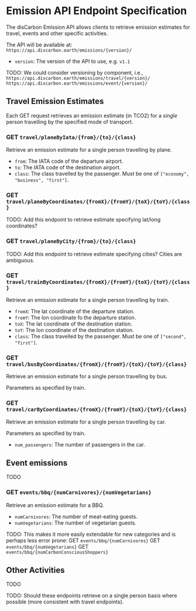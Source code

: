 # Emission API Endpoint Specification

The disCarbon Emission API allows clients to retrieve emission estimates for travel, events and other specific activities.

The API will be available at:
`https://api.discarbon.earth/emissions/{version}/`

- `version`: The version of the API to use, e.g. `v1.1`

TODO: We could consider versioning by component, i.e.,
`https://api.discarbon.earth/emissions/travel/{version}/`
`https://api.discarbon.earth/emissions/event/{version}/`

## Travel Emission Estimates

Each GET request retrieves an emission estimate (in TCO2) for a *single* person travelling by the specified mode of transport.

### GET `travel/planeByIata/{from}/{to}/{class}`

Retrieve an emission estimate for a single person travelling by plane.

- `from`: The IATA code of the departure airport.
- `to`: The IATA code of the destination airport.
- `class`: The class travelled by the passenger. Must be one of `["economy", "business", "first"]`.

### GET `travel/planeByCoordinates/{fromX}/{fromY}/{toX}/{toY}/{class}`

TODO: Add this endpoint to retrieve estimate specifying lat/long coordinates?

### GET `travel/planeByCity/{from}/{to}/{class}`

TODO: Add this endpoint to retrieve estimate specifying cities? Cities are ambiguous.

### GET `travel/trainByCoordinates/{fromX}/{fromY}/{toX}/{toY}/{class}`

Retrieve an emission estimate for a single person travelling by train.

- `fromX`: The lat coordinate of the departure station.
- `fromY`: The lon coordinate fo the departure station.
- `toX`: The lat coordinate of the destination station.
- `toY`: The lon coordinate of the destination station.
- `class`: The class travelled by the passenger. Must be one of `["second", "first"]`.


### GET `travel/busByCoordinates/{fromX}/{fromY}/{toX}/{toY}/{class}`

Retrieve an emission estimate for a single person travelling by bus.

Parameters as specified by train.

### GET `travel/carByCoordinates/{fromX}/{fromY}/{toX}/{toY}/{class}`

Retrieve an emission estimate for a single person travelling by car.

Parameters as specified by train.
- `num_passengers`: The number of passengers in the car.


## Event emissions

TODO

### GET `events/bbq/{numCarnivores}/{numVegetarians}`

Retrieve an emission estimate for a BBQ.

- `numCarnivores`: The number of meat-eating guests.
- `numVegetarians`: The number of vegetarian guests.

TODO: This makes it more easily extendable for new categories and is perhaps less error prone:
GET `events/bbq/{numCarnivores}`
GET `events/bbq/{numVegetarians}`
GET `events/bbq/{numCarbonConsciousShoppers}`

## Other Activities

TODO

TODO: Should these endpoints retrieve on a single person basis where possible (more consistent with travel endpoints).

